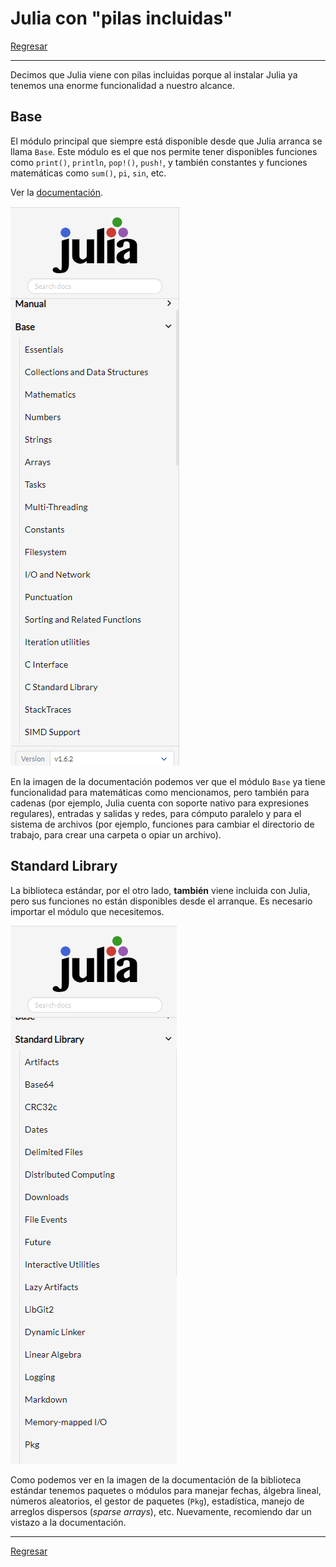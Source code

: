 # Julia con "pilas incluidas"

[Regresar](./README.md)

---

Decimos que Julia viene con pilas incluidas porque al instalar Julia ya tenemos una enorme funcionalidad a nuestro alcance.
 
## Base

El módulo principal que siempre está disponible desde que Julia arranca se llama `Base`.  Este módulo es el que nos permite tener disponibles funciones como `print()`, `println`, `pop!()`, `push!`, y también constantes y funciones matemáticas como `sum()`, `pi`, `sin`, etc.

Ver la [documentación](https://docs.julialang.org/).

![](../imgs/julia-batteries-01.png)

En la imagen de la documentación podemos ver que el módulo `Base` ya tiene funcionalidad para matemáticas como mencionamos, pero también para cadenas (por ejemplo, Julia cuenta con soporte nativo para expresiones regulares), entradas y salidas y redes, para cómputo paralelo y para el sistema de archivos (por ejemplo, funciones para cambiar el directorio de trabajo, para crear una carpeta o opiar un archivo).

## Standard Library

La biblioteca estándar, por el otro lado, **también** viene incluida con Julia, pero sus funciones no están disponibles desde el arranque. Es necesario importar el módulo que necesitemos.

![](../imgs/julia-batteries-02.png)

Como podemos ver en la imagen de la documentación de la biblioteca estándar tenemos paquetes o módulos para manejar fechas, álgebra lineal, números aleatorios, el gestor de paquetes (`Pkg`), estadística, manejo de arreglos dispersos (*sparse arrays*), etc. Nuevamente, recomiendo dar un vistazo a la documentación.

---

[Regresar](./README.md)